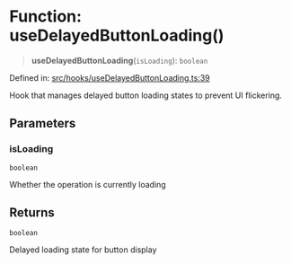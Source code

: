 # Function: useDelayedButtonLoading()

> **useDelayedButtonLoading**(`isLoading`): `boolean`

Defined in: [src/hooks/useDelayedButtonLoading.ts:39](https://github.com/Nick2bad4u/Uptime-Watcher/blob/main/src/hooks/useDelayedButtonLoading.ts#L39)

Hook that manages delayed button loading states to prevent UI flickering.

## Parameters

### isLoading

`boolean`

Whether the operation is currently loading

## Returns

`boolean`

Delayed loading state for button display
